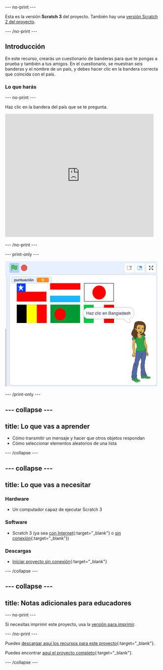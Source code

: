 --- no-print ---

Esta es la versión **Scratch 3** del proyecto. También hay una [versión Scratch 2 del proyecto](https://projects.raspberrypi.org/es-LA/projects/guess-the-flag-scratch2).

--- /no-print ---

## Introducción

En este recurso, crearás un cuestionario de banderas para que te pongas a prueba y también a tus amigos. En el cuestionario, se muestran seis banderas y el nombre de un país, y debes hacer clic en la bandera correcta que coincida con el país.

### Lo que harás

--- no-print ---

Haz clic en la bandera del país que se te pregunta.

<div class="scratch-preview">
  <iframe allowtransparency="true" width="485" height="402" src="https://scratch.mit.edu/projects/embed/417343292/?autostart=false" frameborder="0" scrolling="no"></iframe>
</div>

--- /no-print ---

--- print-only ---

![Juego terminado](images/finished-game.png)

--- /print-only ---

--- collapse ---
---
title: Lo que vas a aprender
---

+ Cómo transmitir un mensaje y hacer que otros objetos respondan
+ Cómo seleccionar elementos aleatorios de una lista

--- /collapse ---

--- collapse ---
---
title: Lo que vas a necesitar
---

### Hardware

+ Un computador capaz de ejecutar Scratch 3

### Software

+ Scratch 3 (ya sea [con Internet](http://rpf.io/scratchon){:target="_blank"} o [sin conexión](http://rpf.io/scratchoff){:target="_blank"})

### Descargas

+ [Iniciar proyecto sin conexión](http://rpf.io/p/es-LA/guess-the-flag-go){:target="_blank"}

--- /collapse ---

--- collapse ---
---
title: Notas adicionales para educadores
---

--- no-print ---

Si necesitas imprimir este proyecto, usa la [versión para imprimir](https://projects.raspberrypi.org/es-LA/projects/guess-the-flag/print).

--- /no-print ---

Puedes [descargar aquí los recursos para este proyecto](http://rpf.io/p/es-LA/guess-the-flag-go){:target="_blank"}.

Puedes encontrar [aquí el proyecto completo](http://rpf.io/p/es-LA/guess-the-flag-get){:target="_blank"}.

--- /collapse ---